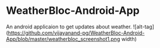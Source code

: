 # WeatherBloc-Android-App
An android applicaion to get updates about weather.
![alt-tag](https://github.com/vijayanand-pg/WeatherBloc-Android-App/blob/master/weatherbloc_screenshot1.png width)
